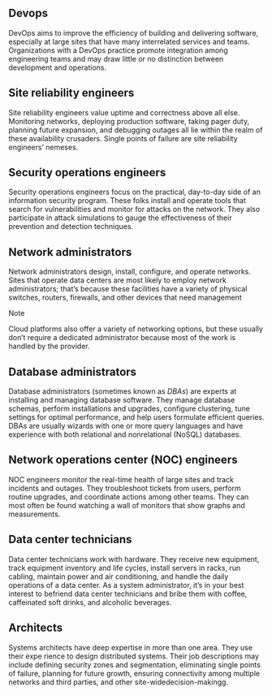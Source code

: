 ## Devops

DevOps aims to improve the efficiency of building and delivering software, especially at large sites that have many interrelated services and teams. Organizations with a DevOps practice promote integration among engineering teams and may draw little or no distinction between development and operations. 

## Site reliability engineers

Site reliability engineers value uptime and correctness above all else. Monitoring networks, deploying production software, taking pager duty, planning future expansion, and debugging outages all lie within the realm of these availability crusaders. Single points of failure are site reliability engineers’ nemeses.

## Security operations engineers

Security operations engineers focus on the practical, day-to-day side of an information security program. These folks install and operate tools that search for vulnerabilities and monitor for attacks on the network. They also participate in attack simulations to gauge the effectiveness of their prevention and detection techniques.

## Network administrators

Network administrators design, install, configure, and operate networks. Sites that operate data centers are most likely to employ network administrators; that’s because these facilities have a variety of physical switches, routers, firewalls, and other devices that need management

>[!note]
>Cloud platforms also offer a variety of networking options, but these usually don’t require a dedicated administrator because most of the work is handled by the provider.

## Database administrators

Database administrators (sometimes known as *DBAs*) are experts at installing and managing database software. They manage database schemas, perform installations and upgrades, configure clustering, tune settings for optimal performance, and help users formulate efficient queries. 
DBAs are usually wizards with one or more query languages and have experience with both relational and nonrelational (NoSQL) databases.

## Network operations center (NOC) engineers

NOC engineers monitor the real-time health of large sites and track incidents and outages. They troubleshoot tickets from users, perform routine upgrades, and coordinate actions among other teams. They can most often be found watching a wall of monitors that show graphs and measurements.

## Data center technicians

Data center technicians work with hardware. They receive new equipment, track equipment inventory and life cycles, install servers in racks, run cabling, maintain power and air conditioning, and handle the daily operations of a data center. As a system administrator, it’s in your best interest to befriend data center technicians and bribe them with coffee, caffeinated soft drinks, and alcoholic beverages.

## Architects

Systems architects have deep expertise in more than one area. They use their expe rience to design distributed systems. Their job descriptions may include defining security zones and segmentation, eliminating single points of failure, planning for future growth, ensuring connectivity among multiple networks and third parties, and other site-widedecision-makingg.